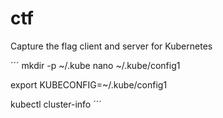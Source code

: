 # ctf
Capture the flag client and server for Kubernetes

´´´
mkdir -p ~/.kube
nano ~/.kube/config1

export KUBECONFIG=~/.kube/config1

kubectl cluster-info
´´´